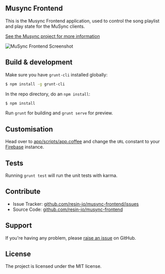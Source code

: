 Musync Frontend
---------------

This is the Musync Frontend application, used to control the song playlist and play state for the MuSync clients.

[See the Musync project for more information](https://github.com/resin-io/musync)

![MuSync Frontend Screenshot](https://raw.githubusercontent.com/jviotti/musync-frontend/master/screenshots/screenshot.png)

Build & development
-------------------

Make sure you have `grunt-cli` installed globally:

```sh
$ npm install -g grunt-cli
```

In the repo directory, do an `npm install`:

```sh
$ npm install
```

Run `grunt` for building and `grunt serve` for preview.

Customisation
-------------

Head over to [app/scripts/app.coffee](https://github.com/jviotti/musync-frontend/blob/master/app/scripts/app.coffee) and change the `URL` constant to your [Firebase](https://www.firebase.com) instance.

Tests
-----

Running `grunt test` will run the unit tests with karma.

Contribute
----------

- Issue Tracker: [github.com/resin-io/musync-frontend/issues](https://github.com/resin-io/musync-frontend/issues)
- Source Code: [github.com/resin-io/musync-frontend](https://github.com/resin-io/musync-frontend)

Support
-------

If you're having any problem, please [raise an issue](https://github.com/resin-io/musync-frontend/issues/new) on GitHub.

License
-------

The project is licensed under the MIT license.
